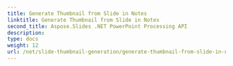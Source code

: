 ```yaml
---
title: Generate Thumbnail from Slide in Notes
linktitle: Generate Thumbnail from Slide in Notes
second_title: Aspose.Slides .NET PowerPoint Processing API
description: 
type: docs
weight: 12
url: /net/slide-thumbnail-generation/generate-thumbnail-from-slide-in-notes/
---
```

